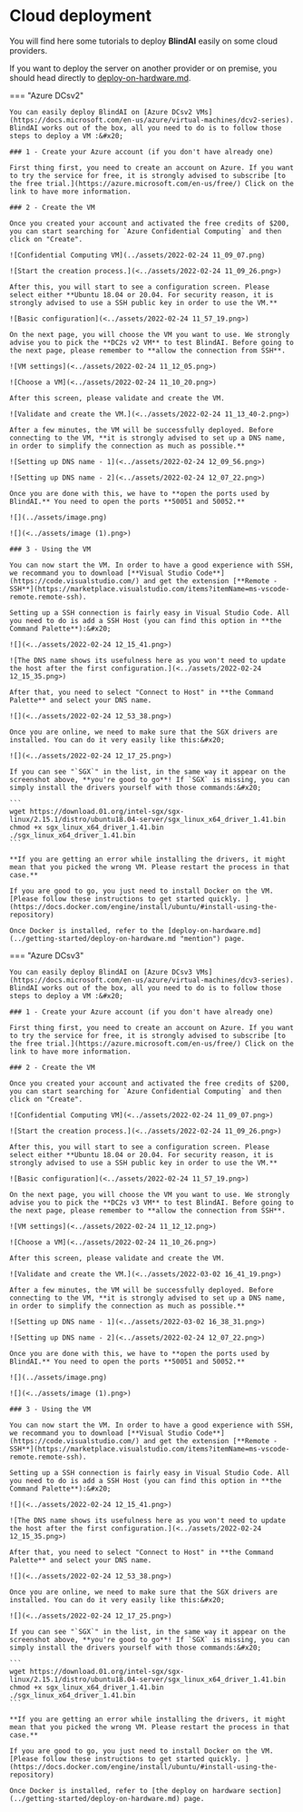 # Cloud deployment

You will find here some tutorials to deploy **BlindAI** easily on some cloud providers.

If you want to deploy the server on another provider or on premise, you should head directly to [deploy-on-hardware.md](../getting-started/deploy-on-hardware.md "mention").

=== "Azure DCsv2"

    You can easily deploy BlindAI on [Azure DCsv2 VMs](https://docs.microsoft.com/en-us/azure/virtual-machines/dcv2-series). BlindAI works out of the box, all you need to do is to follow those steps to deploy a VM :&#x20;

    ### 1 - Create your Azure account (if you don't have already one)

    First thing first, you need to create an account on Azure. If you want to try the service for free, it is strongly advised to subscribe [to the free trial.](https://azure.microsoft.com/en-us/free/) Click on the link to have more information.

    ### 2 - Create the VM

    Once you created your account and activated the free credits of $200, you can start searching for `Azure Confidential Computing` and then click on "Create".

    ![Confidential Computing VM](../assets/2022-02-24 11_09_07.png)

    ![Start the creation process.](<../assets/2022-02-24 11_09_26.png>)

    After this, you will start to see a configuration screen. Please select either **Ubuntu 18.04 or 20.04. For security reason, it is strongly advised to use a SSH public key in order to use the VM.**

    ![Basic configuration](<../assets/2022-02-24 11_57_19.png>)

    On the next page, you will choose the VM you want to use. We strongly advise you to pick the **DC2s v2 VM** to test BlindAI. Before going to the next page, please remember to **allow the connection from SSH**.

    ![VM settings](<../assets/2022-02-24 11_12_05.png>)

    ![Choose a VM](<../assets/2022-02-24 11_10_20.png>)

    After this screen, please validate and create the VM.

    ![Validate and create the VM.](<../assets/2022-02-24 11_13_40-2.png>)

    After a few minutes, the VM will be successfully deployed. Before connecting to the VM, **it is strongly advised to set up a DNS name, in order to simplify the connection as much as possible.**

    ![Setting up DNS name - 1](<../assets/2022-02-24 12_09_56.png>)

    ![Setting up DNS name - 2](<../assets/2022-02-24 12_07_22.png>)

    Once you are done with this, we have to **open the ports used by BlindAI.** You need to open the ports **50051 and 50052.**

    ![](../assets/image.png)

    ![](<../assets/image (1).png>)

    ### 3 - Using the VM

    You can now start the VM. In order to have a good experience with SSH, we recommand you to download [**Visual Studio Code**](https://code.visualstudio.com/) and get the extension [**Remote - SSH**](https://marketplace.visualstudio.com/items?itemName=ms-vscode-remote.remote-ssh).

    Setting up a SSH connection is fairly easy in Visual Studio Code. All you need to do is add a SSH Host (you can find this option in **the Command Palette**):&#x20;

    ![](<../assets/2022-02-24 12_15_41.png>)

    ![The DNS name shows its usefulness here as you won't need to update the host after the first configuration.](<../assets/2022-02-24 12_15_35.png>)

    After that, you need to select "Connect to Host" in **the Command Palette** and select your DNS name.

    ![](<../assets/2022-02-24 12_53_38.png>)

    Once you are online, we need to make sure that the SGX drivers are installed. You can do it very easily like this:&#x20;

    ![](<../assets/2022-02-24 12_17_25.png>)

    If you can see "`SGX`" in the list, in the same way it appear on the screenshot above, **you're good to go**! If `SGX` is missing, you can simply install the drivers yourself with those commands:&#x20;

    ```
    wget https://download.01.org/intel-sgx/sgx-linux/2.15.1/distro/ubuntu18.04-server/sgx_linux_x64_driver_1.41.bin
    chmod +x sgx_linux_x64_driver_1.41.bin
    ./sgx_linux_x64_driver_1.41.bin
    ```

    **If you are getting an error while installing the drivers, it might mean that you picked the wrong VM. Please restart the process in that case.**

    If you are good to go, you just need to install Docker on the VM. [Please follow these instructions to get started quickly. ](https://docs.docker.com/engine/install/ubuntu/#install-using-the-repository)

    Once Docker is installed, refer to the [deploy-on-hardware.md](../getting-started/deploy-on-hardware.md "mention") page.

=== "Azure DCsv3"

    You can easily deploy BlindAI on [Azure DCsv3 VMs](https://docs.microsoft.com/en-us/azure/virtual-machines/dcv3-series). BlindAI works out of the box, all you need to do is to follow those steps to deploy a VM :&#x20;

    ### 1 - Create your Azure account (if you don't have already one)

    First thing first, you need to create an account on Azure. If you want to try the service for free, it is strongly advised to subscribe [to the free trial.](https://azure.microsoft.com/en-us/free/) Click on the link to have more information.

    ### 2 - Create the VM

    Once you created your account and activated the free credits of $200, you can start searching for `Azure Confidential Computing` and then click on "Create".

    ![Confidential Computing VM](<../assets/2022-02-24 11_09_07.png>)

    ![Start the creation process.](<../assets/2022-02-24 11_09_26.png>)

    After this, you will start to see a configuration screen. Please select either **Ubuntu 18.04 or 20.04. For security reason, it is strongly advised to use a SSH public key in order to use the VM.**

    ![Basic configuration](<../assets/2022-02-24 11_57_19.png>)

    On the next page, you will choose the VM you want to use. We strongly advise you to pick the **DC2s v3 VM** to test BlindAI. Before going to the next page, please remember to **allow the connection from SSH**.

    ![VM settings](<../assets/2022-02-24 11_12_12.png>)

    ![Choose a VM](<../assets/2022-02-24 11_10_26.png>)

    After this screen, please validate and create the VM.

    ![Validate and create the VM.](<../assets/2022-03-02 16_41_19.png>)

    After a few minutes, the VM will be successfully deployed. Before connecting to the VM, **it is strongly advised to set up a DNS name, in order to simplify the connection as much as possible.**

    ![Setting up DNS name - 1](<../assets/2022-03-02 16_38_31.png>)

    ![Setting up DNS name - 2](<../assets/2022-02-24 12_07_22.png>)

    Once you are done with this, we have to **open the ports used by BlindAI.** You need to open the ports **50051 and 50052.**

    ![](../assets/image.png)

    ![](<../assets/image (1).png>)

    ### 3 - Using the VM

    You can now start the VM. In order to have a good experience with SSH, we recommand you to download [**Visual Studio Code**](https://code.visualstudio.com/) and get the extension [**Remote - SSH**](https://marketplace.visualstudio.com/items?itemName=ms-vscode-remote.remote-ssh).

    Setting up a SSH connection is fairly easy in Visual Studio Code. All you need to do is add a SSH Host (you can find this option in **the Command Palette**):&#x20;

    ![](<../assets/2022-02-24 12_15_41.png>)

    ![The DNS name shows its usefulness here as you won't need to update the host after the first configuration.](<../assets/2022-02-24 12_15_35.png>)

    After that, you need to select "Connect to Host" in **the Command Palette** and select your DNS name.

    ![](<../assets/2022-02-24 12_53_38.png>)

    Once you are online, we need to make sure that the SGX drivers are installed. You can do it very easily like this:&#x20;

    ![](<../assets/2022-02-24 12_17_25.png>)

    If you can see "`SGX`" in the list, in the same way it appear on the screenshot above, **you're good to go**! If `SGX` is missing, you can simply install the drivers yourself with those commands:&#x20;

    ```
    wget https://download.01.org/intel-sgx/sgx-linux/2.15.1/distro/ubuntu18.04-server/sgx_linux_x64_driver_1.41.bin
    chmod +x sgx_linux_x64_driver_1.41.bin
    ./sgx_linux_x64_driver_1.41.bin
    ```

    **If you are getting an error while installing the drivers, it might mean that you picked the wrong VM. Please restart the process in that case.**

    If you are good to go, you just need to install Docker on the VM. [Please follow these instructions to get started quickly. ](https://docs.docker.com/engine/install/ubuntu/#install-using-the-repository)

    Once Docker is installed, refer to [the deploy on hardware section](../getting-started/deploy-on-hardware.md) page.
